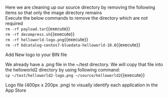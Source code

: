 
Here we are cleaning up our source directory by removing the following items so that only the image directory remains
<br>Execute the below commands to remove the directory which are not required
<br>`rm -rf payload.tar`{{execute}}
<br>`rm -rf decompress.sh`{{execute}}
<br>`rm -rf helloworld-logo.png`{{execute}}
<br>`rm -rf bdcatalog-centos7-bluedata-helloworld-10.0`{{execute}}

Add New logo to your BIN file

We already have a .png file in the ~/test directory. We will copy that file into the helloworld2 directory by using following command:<br>
`cp ~/test/helloworld2-logo.png ~/source/helloworld2`{{execute}}

Logo file (400px x 200px .png) to visually identify each application in the App Store


